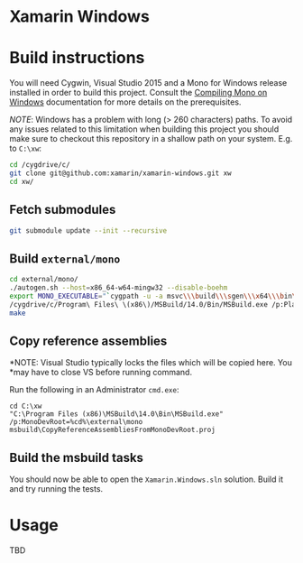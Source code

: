 Xamarin Windows
===============

# Build instructions

You will need Cygwin, Visual Studio 2015 and a Mono for Windows release
installed in order to build this project. Consult the [Compiling Mono on
Windows](http://www.mono-project.com/docs/compiling-mono/windows/)
documentation for more details on the prerequisites.

*NOTE*: Windows has a problem with long (> 260 characters) paths. To avoid any
issues related to this limitation when building this project you should make
sure to checkout this repository in a shallow path on your system. E.g. to
`C:\xw`:

```bash
cd /cygdrive/c/
git clone git@github.com:xamarin/xamarin-windows.git xw
cd xw/
```

## Fetch submodules

```bash
git submodule update --init --recursive
```

## Build `external/mono`

```bash
cd external/mono/
./autogen.sh --host=x86_64-w64-mingw32 --disable-boehm
export MONO_EXECUTABLE="`cygpath -u -a msvc\\\build\\\sgen\\\x64\\\bin\\\Release\\\mono-sgen.exe`"
/cygdrive/c/Program\ Files\ \(x86\)/MSBuild/14.0/Bin/MSBuild.exe /p:PlatformToolset=v140 /p:Platform=x64 /p:Configuration=Release /p:MONO_TARGET_GC=sgen msvc/mono.sln
make
```

## Copy reference assemblies

*NOTE: Visual Studio typically locks the files which will be copied here. You
*may have to close VS before running command.

Run the following in an Administrator `cmd.exe`:
```
cd C:\xw
"C:\Program Files (x86)\MSBuild\14.0\Bin\MSBuild.exe" /p:MonoDevRoot=%cd%\external\mono msbuild\CopyReferenceAssembliesFromMonoDevRoot.proj
```

## Build the msbuild tasks

You should now be able to open the `Xamarin.Windows.sln` solution. Build it and try running the tests.

# Usage

TBD
